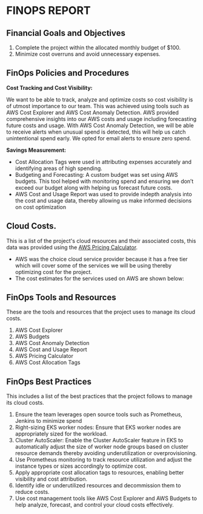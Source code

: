 # FINOPS REPORT

## Financial Goals and Objectives

1.	Complete the project within the allocated monthly budget of $100.
2.	Minimize cost overruns and avoid unnecessary expenses.

## FinOps Policies and Procedures
<b>Cost Tracking and Cost Visibility:</b>

We want to be able to track, analyze and optimize costs so cost visibility is of utmost importance to our team. This was achieved using tools such as AWS Cost Explorer and AWS Cost Anomaly Detection. AWS provided comprehensive insights into our AWS costs and usage including forecasting future costs and usage.  With AWS Cost Anomaly Detection, we will be able to receive alerts when unusual spend is detected, this will help us catch unintentional spend early. We opted for email alerts to ensure zero spend.

<b>Savings Measurement:</b>
-  Cost Allocation Tags were used in attributing expenses accurately and identifying areas of high spending.
- Budgeting and Forecasting: A custom budget was set using AWS budgets. This tool helped with monitoring spend and ensuring we don’t exceed our budget along with helping us forecast future costs. 
- AWS Cost and Usage Report was used to provide indepth analysis into the cost and usage data, thereby allowing us make informed decisions on cost optimization

## Cloud Costs.
 This is a list of the project's cloud resources and their associated costs, this data was provided using the  [AWS Pricing Calculator](https://calculator.aws/#/estimate?id=718e3e6ca17e8e3be0ef4dfd6bf31f2243438371).
- AWS was the choice cloud service provider because it has a free tier which will cover some of the services we will be using thereby optimizing cost for the project.
- The cost estimates for the services used on AWS are shown below:
 
## FinOps Tools and Resources
These are the tools and resources that the project uses to manage its cloud costs. 
1. AWS Cost Explorer
2. AWS Budgets
3. AWS Cost Anomaly Detection
4. AWS Cost and Usage Report
5. AWS Pricing Calculator
6. AWS Cost Allocation Tags
 
## FinOps Best Practices
 This includes a list of the best practices that the project follows to manage its cloud costs.

1.	Ensure the team leverages open source tools such as Prometheus, Jenkins to minimize spend
2.	Right-sizing EKS worker nodes: Ensure that EKS worker nodes are appropriately sized for the workload.  
3.	Cluster AutoScaler: Enable the Cluster AutoScaler feature in EKS to automatically adjust the size of worker node groups based on cluster resource demands thereby avoiding underutilization or overprovisioning.
4.	 Use Prometheus monitoring to track resource utilization and adjust the instance types or sizes accordingly to optimize cost.
5.	Apply appropriate cost allocation tags to resources, enabling better visibility and cost attribution.
6.	Identify idle or underutilized resources and decommission them to reduce costs.
7.	Use cost management tools like AWS Cost Explorer and AWS Budgets to help analyze, forecast, and control your cloud costs effectively.

